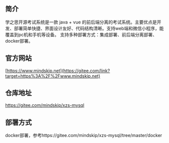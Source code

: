 ## 简介

学之思开源考试系统是一款 java + vue 的前后端分离的考试系统。主要优点是开发、部署简单快捷、界面设计友好、代码结构清晰。支持web端和微信小程序，能覆盖到pc机和手机等设备。 支持多种部署方式：集成部署、前后端分离部署、docker部署。

## 官方网站

[https://www.mindskip.net](https://gitee.com/link?target=https%3A%2F%2Fwww.mindskip.net)

## 仓库地址

https://gitee.com/mindskip/xzs-mysql

## 部署方式

docker部署，参考https://gitee.com/mindskip/xzs-mysql/tree/master/docker

